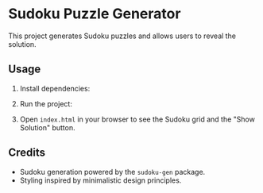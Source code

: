 # Sudoku Puzzle Generator

This project generates Sudoku puzzles and allows users to reveal the solution.

## Usage

1. Install dependencies:

2. Run the project:

3. Open `index.html` in your browser to see the Sudoku grid and the "Show Solution" button.

## Credits

- Sudoku generation powered by the `sudoku-gen` package.
- Styling inspired by minimalistic design principles.
